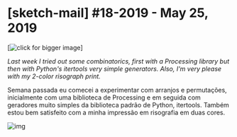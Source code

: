 
#  [sketch-mail] #18-2019 -  May 25, 2019 

 [![click for bigger image](/Users/villares/villares.github.io/sketch-mail/assets/2019-18-sketch.png)]

*Last week I tried out some combinatorics, first with a Processing  library but then with Python's itertools very simple generators. Also,  I'm very please with my 2-color risograph print.*

 Semana passada eu comecei a experimentar com arranjos e permutações,  inicialmente com uma biblioteca de Processing e em seguida com geradores  muito simples da biblioteca padrão de Python, itertools.
 Também estou bem satisfeito com a minha impressão em risografia em duas cores.
 
 ![img](/Users/villares/villares.github.io/sketch-mail/2019-18-posters_enquadrados.jpg)

